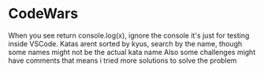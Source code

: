 # CodeWars
When you see return console.log(x), ignore the console it's just for testing inside VSCode.
Katas arent sorted by kyus, search by the name, though some names might not be the actual kata name
Also some challenges might have comments that means i tried more solutions to solve the problem
